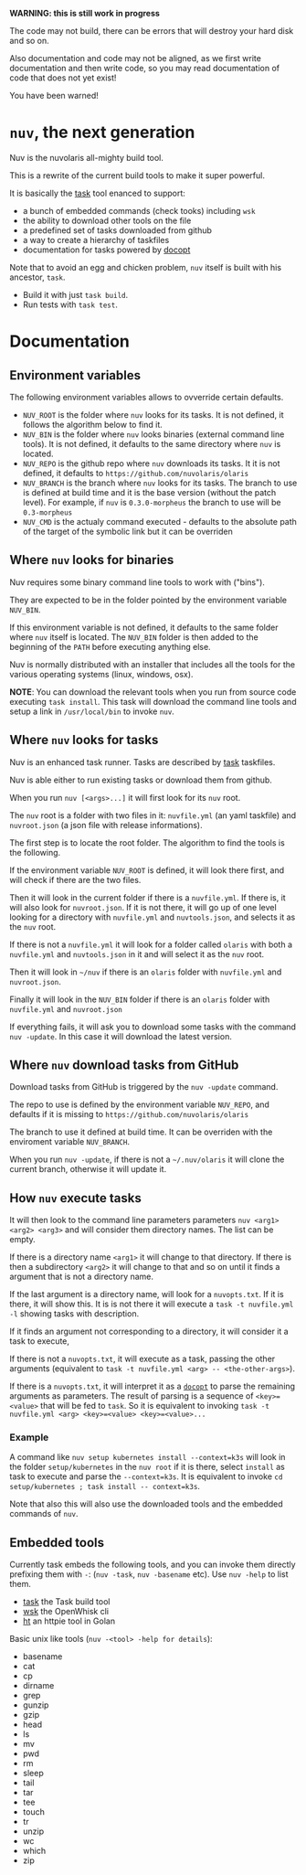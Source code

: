 <!--
  ~ Licensed to the Apache Software Foundation (ASF) under one
  ~ or more contributor license agreements.  See the NOTICE file
  ~ distributed with this work for additional information
  ~ regarding copyright ownership.  The ASF licenses this file
  ~ to you under the Apache License, Version 2.0 (the
  ~ "License"); you may not use this file except in compliance
  ~ with the License.  You may obtain a copy of the License at
  ~
  ~   http://www.apache.org/licenses/LICENSE-2.0
  ~
  ~ Unless required by applicable law or agreed to in writing,
  ~ software distributed under the License is distributed on an
  ~ "AS IS" BASIS, WITHOUT WARRANTIES OR CONDITIONS OF ANY
  ~ KIND, either express or implied.  See the License for the
  ~ specific language governing permissions and limitations
  ~ under the License.
  ~
-->
**WARNING: this is still work in progress**

The code may not build, there can be errors that will destroy your hard disk and so on.

Also documentation and code may not be aligned, as we first write documentation and then write code, so you may read documentation of code that does not yet exist!

You have been warned!

# `nuv`, the next generation

Nuv is the nuvolaris all-mighty build tool.

This is a rewrite of the current build tools to make it super powerful.

It is basically the [task](https://taskfile.dev) tool enanced to support:

- a bunch of embedded commands (check tooks) including `wsk` 
- the ability to download other tools on the file
- a predefined set of tasks downloaded from github
- a way to create a hierarchy of taskfiles 
- documentation for tasks powered by [docopt](http://docopt.org/)

Note that to avoid an egg and chicken problem, `nuv` itself is built with his ancestor, `task`.

- Build it with just `task build`.
- Run tests with `task test`.

# Documentation

## Environment variables

The following environment variables allows to ovverride certain defaults.

- `NUV_ROOT` is the  folder where `nuv` looks for its tasks. It is not defined, it follows the algorithm below to find it.
- `NUV_BIN` is the  folder where `nuv` looks binaries (external command line tools). It is not defined, it defaults to the same directory where  `nuv` is located.
- `NUV_REPO` is the github repo where `nuv` downloads its tasks. It it is not defined, it defaults to `https://github.com/nuvolaris/olaris`
- `NUV_BRANCH` is the branch where `nuv` looks for its tasks. The branch to use is defined at build time and it is the base version (without the patch level). For example, if `nuv` is `0.3.0-morpheus` the branch to use will be `0.3-morpheus`
- `NUV_CMD` is the actualy command executed - defaults to the absolute path of the target of the symbolic link but it can be overriden

## Where `nuv` looks for binaries 

Nuv requires some binary command line tools to work with ("bins").

They are expected to be in the folder pointed by the environment variable `NUV_BIN`. 

If this environment variable is not defined, it defaults to the same folder where `nuv` itself is located. The `NUV_BIN` folder is then added to the beginning of the `PATH` before executing anything else.

Nuv is  normally distributed with an installer that includes all the tools for the various operating systems (linux, windows, osx).

**NOTE**: You can download the relevant tools when you run from source code executing `task install`. This task will download the command line tools and setup a link in `/usr/local/bin` to invoke `nuv`.

## Where `nuv` looks for tasks

Nuv is an enhanced task runner. Tasks are described by [task](https://taskfile.dev) taskfiles.

Nuv is able either to run existing tasks or download them from github.

When you run `nuv [<args>...]` it will first look for its `nuv` root.

The `nuv` root is a folder with two files in it: `nuvfile.yml` (an yaml taskfile) and `nuvroot.json` (a json file with release informations).

The first step is to locate the root folder. The algorithm to find the tools is the following.

If the environment variable `NUV_ROOT` is defined, it will look there first, and will check if there are the two files.

Then it will look in the current folder if there is a `nuvfile.yml`. If there is, it will also look for `nuvroot.json`. If it is not there, it will go up of one level looking for a directory with `nuvfile.yml` and `nuvtools.json`, and selects it as the `nuv` root.

If there is not a `nuvfile.yml` it will look for a folder called `olaris` with both a `nuvfile.yml` and `nuvtools.json` in it and will select it as the `nuv` root.

Then it will look in `~/nuv` if there is an `olaris` folder with `nuvfile.yml` and `nuvroot.json`.

Finally it will look in the `NUV_BIN` folder if there is an `olaris` folder with  `nuvfile.yml` and `nuvroot.json`

If everything fails, it will ask you to download some tasks with the command `nuv -update`. In this case it will download the latest version.

## Where `nuv` download tasks from GitHub

Download tasks from GitHub is triggered by the `nuv -update` command.

The repo to use is defined by the environment variable `NUV_REPO`, and defaults if it is missing to `https://github.com/nuvolaris/olaris`

The branch to use it defined at build time. It can be overriden with the enviroment variable `NUV_BRANCH`.

When you run `nuv -update`, if there is not a `~/.nuv/olaris` it will clone the current branch, otherwise it will update it.

## How `nuv` execute tasks

It will then look to the command line parameters parameters `nuv <arg1> <arg2> <arg3>` and will consider them directory names. The list can be empty. 

If there is a directory name  `<arg1>` it will change to that directory. If there is then a subdirectory `<arg2>` it will change to that and so on until it finds a argument that is not a directory name. 

If the last argument is a directory name, will look for a `nuvopts.txt`. If it is there, it will show this. It is is not there it will execute a `task -t nuvfile.yml -l` showing tasks with description. 

If it finds an argument not corresponding to a directory, it will consider it a task to execute, 

If there is not a `nuvopts.txt`,  it will execute as a task, passing the other arguments (equivalent to `task -t nuvfile.yml <arg> -- <the-other-args>`).

If there is a `nuvopts.txt`, it will interpret it as a  [`docopt`](http://docopt.org/) to parse the remaining arguments as parameters. The result of parsing is a sequence of `<key>=<value>` that will be fed to `task`. So it is equivalent to invoking `task -t nuvfile.yml <arg> <key>=<value> <key>=<value>...`

### Example

A command like `nuv setup kubernetes install --context=k3s` will look in the folder `setup/kubernetes` in the `nuv root` if it is there, select `install` as task to execute and parse the `--context=k3s`. It is equivalent to invoke `cd setup/kubernetes ; task install -- context=k3s`.

Note that also this will also use the downloaded tools and the embedded commands of `nuv`.

## Embedded tools

Currently task embeds the following tools, and you can invoke them directly prefixing them with `-`: (`nuv -task`, `nuv -basename` etc). Use `nuv -help` to list them.

- [task](https://taskfile.dev) the Task build tool
- [wsk](https://github.com/apache/openwhisk-cli) the OpenWhisk cli 
- [ht](https://github.com/nojima/httpie-go) an httpie tool in Golan

Basic unix like tools (`nuv -<tool> -help for details`):

- basename
- cat
- cp
- dirname
- grep
- gunzip
- gzip
- head
- ls
- mv
- pwd
- rm
- sleep
- tail
- tar
- tee
- touch
- tr
- unzip
- wc
- which
- zip







